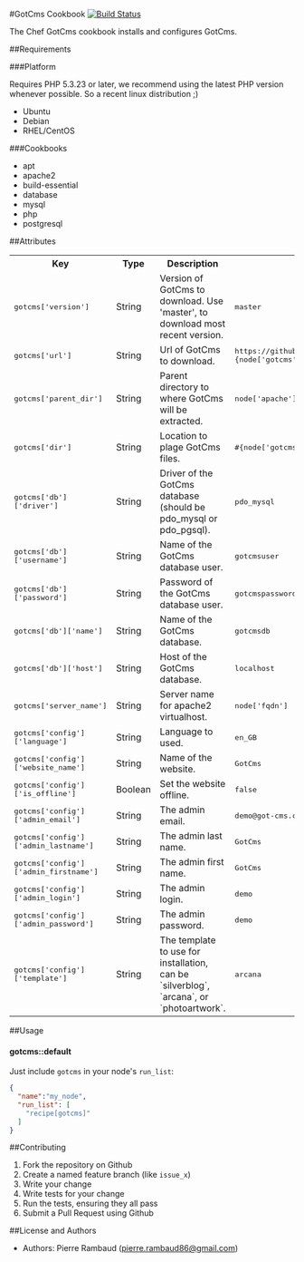 #GotCms Cookbook [![Build Status](https://travis-ci.org/GotCms/gotcms-cookbook.svg?branch=master)](https://travis-ci.org/GotCms/gotcms-cookbook)

The Chef GotCms cookbook installs and configures GotCms.

##Requirements

###Platform

Requires PHP 5.3.23 or later, we recommend using the latest PHP version whenever possible. So a recent linux distribution ;)

* Ubuntu
* Debian
* RHEL/CentOS

###Cookbooks

* apt
* apache2
* build-essential
* database
* mysql
* php
* postgresql

##Attributes

<table>
  <tr>
    <th>Key</th>
    <th>Type</th>
    <th>Description</th>
    <th>Default</th>
  </tr>
  <tr>
    <td><tt>gotcms['version']</tt></td>
    <td>String</td>
    <td>Version of GotCms to download. Use 'master', to download most recent version.</td>
    <td><tt>master</tt></td>
  </tr>
  <tr>
    <td><tt>gotcms['url']</tt></td>
    <td>String</td>
    <td>Url of GotCms to download.</td>
    <td><tt>https://github.com/GotCms/GotCms/archive/#{node['gotcms']['version']}.tar.gz</tt></td>
  </tr>
  <tr>
    <td><tt>gotcms['parent_dir']</tt></td>
    <td>String</td>
    <td>Parent directory to where GotCms will be extracted.</td>
    <td><tt>node['apache']['docroot_dir']</tt></td>
  </tr>
  <tr>
    <td><tt>gotcms['dir']</tt></td>
    <td>String</td>
    <td>Location to plage GotCms files.</td>
    <td><tt>#{node['gotcms']['parent_dir']}/gotcms</tt></td>
  </tr>
  <tr>
    <td><tt>gotcms['db']['driver']</tt></td>
    <td>String</td>
    <td>Driver of the GotCms database (should be pdo_mysql or pdo_pgsql).</td>
    <td><tt>pdo_mysql</tt></td>
  </tr>
  <tr>
    <td><tt>gotcms['db']['username']</tt></td>
    <td>String</td>
    <td>Name of the GotCms database user.</td>
    <td><tt>gotcmsuser</tt></td>
  </tr>
  <tr>
    <td><tt>gotcms['db']['password']</tt></td>
    <td>String</td>
    <td>Password of the GotCms database user.</td>
    <td><tt>gotcmspassword</tt></td>
  </tr>
  <tr>
    <td><tt>gotcms['db']['name']</tt></td>
    <td>String</td>
    <td>Name of the GotCms database.</td>
    <td><tt>gotcmsdb</tt></td>
  </tr>
  <tr>
    <td><tt>gotcms['db']['host']</tt></td>
    <td>String</td>
    <td>Host of the GotCms database.</td>
    <td><tt>localhost</tt></td>
  </tr>
  <tr>
    <td><tt>gotcms['server_name']</tt></td>
    <td>String</td>
    <td>Server name for apache2 virtualhost.</td>
    <td><tt>node['fqdn']</tt></td>
  </tr>
  <tr>
    <td><tt>gotcms['config']['language']</tt></td>
    <td>String</td>
    <td>Language to used.</td>
    <td><tt>en_GB</tt></td>
  </tr>
  <tr>
    <td><tt>gotcms['config']['website_name']</tt></td>
    <td>String</td>
    <td>Name of the website.</td>
    <td><tt>GotCms</tt></td>
  </tr>
  <tr>
    <td><tt>gotcms['config']['is_offline']</tt></td>
    <td>Boolean</td>
    <td>Set the website offline.</td>
    <td><tt>false</tt></td>
  </tr>
  <tr>
    <td><tt>gotcms['config']['admin_email']</tt></td>
    <td>String</td>
    <td>The admin email.</td>
    <td><tt>demo@got-cms.com</tt></td>
  </tr>
  <tr>
    <td><tt>gotcms['config']['admin_lastname']</tt></td>
    <td>String</td>
    <td>The admin last name.</td>
    <td><tt>GotCms</tt></td>
  </tr>
  <tr>
    <td><tt>gotcms['config']['admin_firstname']</tt></td>
    <td>String</td>
    <td>The admin first name.</td>
    <td><tt>GotCms</tt></td>
  </tr>
  <tr>
    <td><tt>gotcms['config']['admin_login']</tt></td>
    <td>String</td>
    <td>The admin login.</td>
    <td><tt>demo</tt></td>
  </tr>
  <tr>
    <td><tt>gotcms['config']['admin_password']</tt></td>
    <td>String</td>
    <td>The admin password.</td>
    <td><tt>demo</tt></td>
  </tr>
  <tr>
    <td><tt>gotcms['config']['template']</tt></td>
    <td>String</td>
    <td>The template to use for installation, can be `silverblog`, `arcana`, or `photoartwork`.</td>
    <td><tt>arcana</tt></td>
  </tr>
</table>


##Usage

#### gotcms::default
Just include `gotcms` in your node's `run_list`:

```json
{
  "name":"my_node",
  "run_list": [
    "recipe[gotcms]"
  ]
}
```

##Contributing

1. Fork the repository on Github
2. Create a named feature branch (like `issue_x`)
3. Write your change
4. Write tests for your change
5. Run the tests, ensuring they all pass
6. Submit a Pull Request using Github

##License and Authors

* Authors: Pierre Rambaud (pierre.rambaud86@gmail.com)
